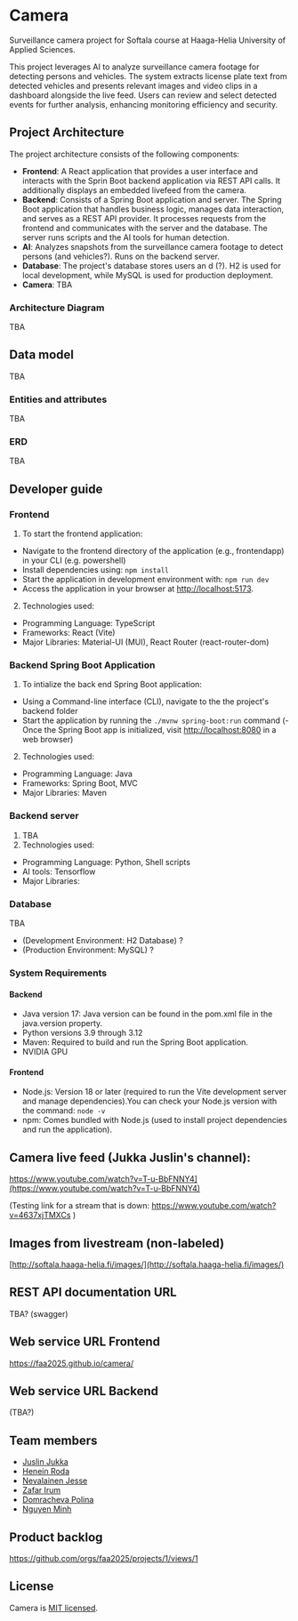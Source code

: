 # Camera

Surveillance camera project for Softala course at Haaga-Helia University of Applied Sciences.

This project leverages AI to analyze surveillance camera footage for detecting persons and vehicles. The system extracts license plate text from detected vehicles and presents relevant images and video clips in a dashboard alongside the live feed. Users can review and select detected events for further analysis, enhancing monitoring efficiency and security.

## Project Architecture

The project architecture consists of the following components:

- **Frontend**: A React application that provides a user interface and interacts with the Sprin Boot backend application via REST API calls. It additionally displays an embedded livefeed from the camera.
- **Backend**: Consists of a Spring Boot application and server. The Spring Boot application that handles business logic, manages data interaction, and serves as a REST API provider. It processes requests from the frontend and communicates with the server and the database. The server runs scripts and the AI tools for human detection.
- **AI**: Analyzes snapshots from the surveillance camera footage to detect persons (and vehicles?). Runs on the backend server.
- **Database**: The project's database stores users an d (?). H2 is used for local development, while MySQL is used for production deployment.
- **Camera**: TBA

### Architecture Diagram

TBA

## Data model

TBA

### Entities and attributes

TBA

### ERD

TBA

## Developer guide

### Frontend

1. To start the frontend application:

- Navigate to the frontend directory of the application (e.g., frontendapp) in your CLI (e.g. powershell)
- Install dependencies using: `npm install`
- Start the application in development environment with: `npm run dev`
- Access the application in your browser at <http://localhost:5173>.

2. Technologies used:

- Programming Language: TypeScript
- Frameworks: React (Vite)
- Major Libraries: Material-UI (MUI), React Router (react-router-dom)

### Backend Spring Boot Application

1. To intialize the back end Spring Boot application:

- Using a Command-line interface (CLI), navigate to the the project's backend folder
- Start the application by running the `./mvnw spring-boot:run` command
  (- Once the Spring Boot app is initialized, visit <http://localhost:8080> in a web browser)

2. Technologies used:

- Programming Language: Java
- Frameworks: Spring Boot, MVC
- Major Libraries: Maven

### Backend server

1. TBA
2. Technologies used:

- Programming Language: Python, Shell scripts
- AI tools: Tensorflow
- Major Libraries:

### Database

TBA

- (Development Environment: H2 Database) ?
- (Production Environment: MySQL) ?

### System Requirements

#### Backend

- Java version 17: Java version can be found in the pom.xml file in the java.version property.
- Python versions 3.9 through 3.12
- Maven: Required to build and run the Spring Boot application.
- NVIDIA GPU

#### Frontend

- Node.js: Version 18 or later (required to run the Vite development server and manage dependencies).You can check your Node.js version with the command: `node -v`
- npm: Comes bundled with Node.js (used to install project dependencies and run the application).

## Camera live feed (Jukka Juslin's channel):

https://www.youtube.com/watch?v=T-u-BbFNNY4](https://www.youtube.com/watch?v=T-u-BbFNNY4)

(Testing link for a stream that is down: https://www.youtube.com/watch?v=4637xjTMXCs )

## Images from livestream (non-labeled)

[http://softala.haaga-helia.fi/images/](http://softala.haaga-helia.fi/images/)

## REST API documentation URL

TBA? (swagger)

## Web service URL Frontend

https://faa2025.github.io/camera/

## Web service URL Backend

(TBA?)

## Team members

- [Juslin Jukka](https://github.com/jusju)
- [Henein Roda](https://github.com/hxrda)
- [Nevalainen Jesse](https://github.com/Suppiluliumas)
- [Zafar Irum](https://github.com/zafarirum87)
- [Domracheva Polina](https://github.com/PolinaD31)
- [Nguyen Minh](https://github.com/NguyenMinh03)

## Product backlog

https://github.com/orgs/faa2025/projects/1/views/1

## License

Camera is [MIT licensed](./LICENSE).
